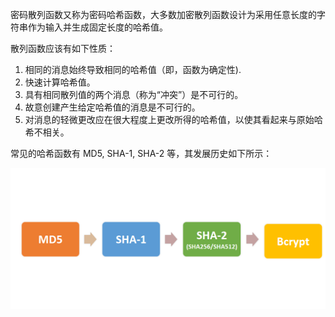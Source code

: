 密码散列函数又称为密码哈希函数，大多数加密散列函数设计为采用任意长度的字符串作为输入并生成固定长度的哈希值。

散列函数应该有如下性质：

1.  相同的消息始终导致相同的哈希值（即，函数为确定性).
2.  快速计算哈希值。
3.  具有相同散列值的两个消息（称为“冲突”）是不可行的。
4.  故意创建产生给定哈希值的消息是不可行的。
5.  对消息的轻微更改应在很大程度上更改所得的哈希值，以使其看起来与原始哈希不相关。

常见的哈希函数有 MD5, SHA-1, SHA-2 等，其发展历史如下所示：

![](img/2024-03-26_17-13-10_screenshot.png)
